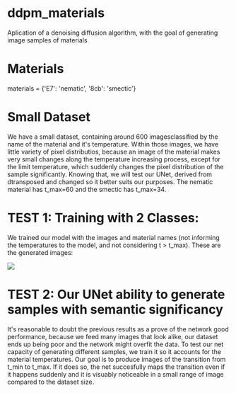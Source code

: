 # ddpm_materials
Aplication of a denoising diffusion algorithm, with the goal of generating image samples of materials

# Materials
materials = {'E7': 'nematic', '8cb': 'smectic'}

# Small Dataset
We have a small dataset, containing around 600 imagesclassified by the name of the material and it's temperature. Within those images, we have little variety of pixel distributios, because an image of the material makes very small changes along the temperature increasing process, except for the limit temperature, which suddenly changes the pixel distribution of the sample significantly. Knowing that, we will test our UNet, derived from dtransposed and changed so it better suits our purposes. The nematic material has t_max=60 and the smectic has t_max=34.

# TEST 1: Training with 2 Classes:
We trained our model with the images and material names (not informing the temperatures to the model, and not considering t > t_max). These are the generated images:

![](https://i.ibb.co/JdGkSRf/Figure-2.png)




# TEST 2: Our UNet ability to generate samples with semantic significancy
It's reasonable to doubt the previous results as a prove of the network good performance, because we feed many images that look alike, our dataset ends up being poor and the network might overfit the data. To test our net capacity of generating different samples, we train it so it accounts for the material temperatures. Our goal is to produce images of the transition from t_min to t_max. If it does so, the net succesfully maps the transition even if it happens suddenly and it is visuably noticeable in a small range of image compared to the dataset size.
